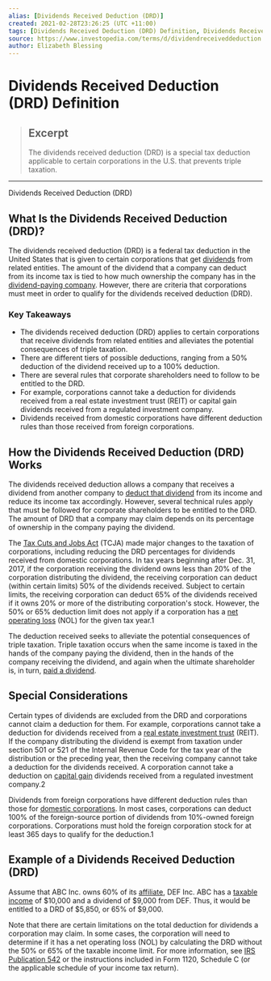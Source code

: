 ```yaml
---
alias: [Dividends Received Deduction (DRD)]
created: 2021-02-28T23:26:25 (UTC +11:00)
tags: [Dividends Received Deduction (DRD) Definition, Dividends Received Deduction (DRD)]
source: https://www.investopedia.com/terms/d/dividendreceiveddeduction.asp
author: Elizabeth Blessing
---
```


# Dividends Received Deduction (DRD) Definition

> ## Excerpt
> The dividends received deduction (DRD) is a special tax deduction applicable to certain corporations in the U.S. that prevents triple taxation.

---

Dividends Received Deduction (DRD)
## What Is the Dividends Received Deduction (DRD)?

The dividends received deduction (DRD) is a federal tax deduction in the United States that is given to certain corporations that get [dividends](https://www.investopedia.com/terms/d/dividend.asp) from related entities. The amount of the dividend that a company can deduct from its income tax is tied to how much ownership the company has in the [dividend-paying company](https://www.investopedia.com/articles/investing/090715/best-places-find-highdividend-yield-stocks.asp). However, there are criteria that corporations must meet in order to qualify for the dividends received deduction (DRD). 

### Key Takeaways

-   The dividends received deduction (DRD) applies to certain corporations that receive dividends from related entities and alleviates the potential consequences of triple taxation.
-   There are different tiers of possible deductions, ranging from a 50% deduction of the dividend received up to a 100% deduction. 
-   There are several rules that corporate shareholders need to follow to be entitled to the DRD.
-   For example, corporations cannot take a deduction for dividends received from a real estate investment trust (REIT) or capital gain dividends received from a regulated investment company.
-   Dividends received from domestic corporations have different deduction rules than those received from foreign corporations.

## How the Dividends Received Deduction (DRD) Works

The dividends received deduction allows a company that receives a dividend from another company to [deduct that dividend](https://www.investopedia.com/terms/t/tax-deduction.asp) from its income and reduce its income tax accordingly. However, several technical rules apply that must be followed for corporate shareholders to be entitled to the DRD. The amount of DRD that a company may claim depends on its percentage of ownership in the company paying the dividend.

The [Tax Cuts and Jobs Act](https://www.investopedia.com/taxes/how-gop-tax-bill-affects-you/) (TCJA) made major changes to the taxation of corporations, including reducing the DRD percentages for dividends received from domestic corporations. In tax years beginning after Dec. 31, 2017, if the corporation receiving the dividend owns less than 20% of the corporation distributing the dividend, the receiving corporation can deduct (within certain limits) 50% of the dividends received. Subject to certain limits, the receiving corporation can deduct 65% of the dividends received if it owns 20% or more of the distributing corporation's stock. However, the 50% or 65% deduction limit does not apply if a corporation has a [net operating loss](https://www.investopedia.com/terms/n/netoperatingloss.asp) (NOL) for the given tax year.1

The deduction received seeks to alleviate the potential consequences of triple taxation. Triple taxation occurs when the same income is taxed in the hands of the company paying the dividend, then in the hands of the company receiving the dividend, and again when the ultimate shareholder is, in turn, [paid a dividend](https://www.investopedia.com/ask/answers/102714/how-and-when-are-stock-dividends-paid-out.asp).

## Special Considerations

Certain types of dividends are excluded from the DRD and corporations cannot claim a deduction for them. For example, corporations cannot take a deduction for dividends received from a [real estate investment trust](https://www.investopedia.com/terms/r/reit.asp) (REIT). If the company distributing the dividend is exempt from taxation under section 501 or 521 of the Internal Revenue Code for the tax year of the distribution or the preceding year, then the receiving company cannot take a deduction for the dividends received. A corporation cannot take a deduction on [capital gain](https://www.investopedia.com/terms/c/capitalgain.asp) dividends received from a regulated investment company.2

Dividends from foreign corporations have different deduction rules than those for [domestic corporations](https://www.investopedia.com/terms/d/domestic-corporation.asp). In most cases, corporations can deduct 100% of the foreign-source portion of dividends from 10%-owned foreign corporations. Corporations must hold the foreign corporation stock for at least 365 days to qualify for the deduction.1

## Example of a Dividends Received Deduction (DRD)

Assume that ABC Inc. owns 60% of its [affiliate](https://www.investopedia.com/terms/a/affiliate.asp), DEF Inc. ABC has a [taxable income](https://www.investopedia.com/terms/t/taxableincome.asp) of $10,000 and a dividend of $9,000 from DEF. Thus, it would be entitled to a DRD of $5,850, or 65% of $9,000.

Note that there are certain limitations on the total deduction for dividends a corporation may claim. In some cases, the corporation will need to determine if it has a net operating loss (NOL) by calculating the DRD without the 50% or 65% of the taxable income limit. For more information, see [IRS Publication 542](https://www.irs.gov/pub/irs-pdf/p542.pdf) or the instructions included in Form 1120, Schedule C (or the applicable schedule of your income tax return).
